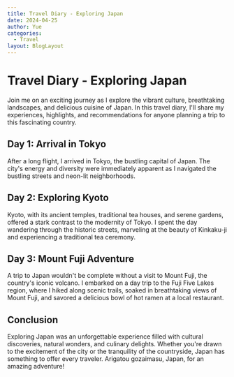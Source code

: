 ```yaml
---
title: Travel Diary - Exploring Japan
date: 2024-04-25
author: Yue
categories:
  - Travel
layout: BlogLayout
---
```


# Travel Diary - Exploring Japan

Join me on an exciting journey as I explore the vibrant culture, breathtaking landscapes, and delicious cuisine of Japan. In this travel diary, I'll share my experiences, highlights, and recommendations for anyone planning a trip to this fascinating country.

## Day 1: Arrival in Tokyo

After a long flight, I arrived in Tokyo, the bustling capital of Japan. The city's energy and diversity were immediately apparent as I navigated the bustling streets and neon-lit neighborhoods.

## Day 2: Exploring Kyoto

Kyoto, with its ancient temples, traditional tea houses, and serene gardens, offered a stark contrast to the modernity of Tokyo. I spent the day wandering through the historic streets, marveling at the beauty of Kinkaku-ji and experiencing a traditional tea ceremony.

## Day 3: Mount Fuji Adventure

A trip to Japan wouldn't be complete without a visit to Mount Fuji, the country's iconic volcano. I embarked on a day trip to the Fuji Five Lakes region, where I hiked along scenic trails, soaked in breathtaking views of Mount Fuji, and savored a delicious bowl of hot ramen at a local restaurant.

## Conclusion

Exploring Japan was an unforgettable experience filled with cultural discoveries, natural wonders, and culinary delights. Whether you're drawn to the excitement of the city or the tranquility of the countryside, Japan has something to offer every traveler. Arigatou gozaimasu, Japan, for an amazing adventure!

